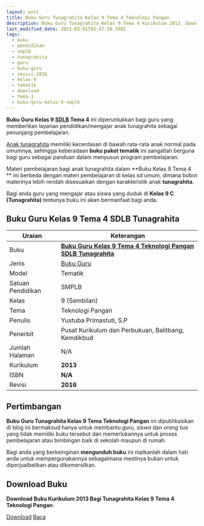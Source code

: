 ```yaml
---
layout: post
title: Buku Guru Tunagrahita Kelas 9 Tema 4 Teknologi Pangan
description: Buku Guru Tunagrahita Kelas 9 Tema 4 Kurikulum 2013, Download buku Kelas 9 Tema 4 Teknologi Pangan bagi tunagrahita
last_modified_date: 2021-03-01T03:47:20.398Z
tags:
  - buku
  - pendidikan
  - smplb
  - tunagrahita
  - guru
  - buku-guru
  - revisi-2016
  - kelas-9
  - tematik
  - download
  - tema-1
  - buku-guru-kelas-9-smplb
---
```


**Buku Guru Kelas 9 <abbr title="Sekolah Dasar Luar Biasa">SDLB</abbr> Tema 4** ini diperuntukkan bagi guru yang memberikan layanan pendidikan/mengajar anak tunagrahita sebagai penunjang pembelajaran.

[Anak tunagrahita](/teori/tunagrahita "Apa itu Tunagrahita") memiliki kecerdasan di bawah rata-rata anak normal pada umumnya, sehingga keberadaan **buku paket tematik** ini sangatlah berguna bagi guru sebagai panduan dalam menyusun program pembelajaran.

Materi pembelajaran bagi anak tunagrahita dalam **Buku Kelas 9 Tema 4 ** ini berbeda dengan materi pembelajaran di kelas sd umum, dimana bobot materinya lebih rendah disesuaikan dengan karakteristik anak **tunagrahita**.

Bagi anda guru yang mengajar atau siswa yang duduk di **Kelas 9 C (Tunagrahita)** tentunya buku ini akan bermanfaat bagi anda.

## Buku Guru Kelas 9 Tema 4 SDLB Tunagrahita  

|Uraian|Keterangan|
| --- | --- |
|Buku|<a href="/bse/buku-guru-tunagrahita-kelas-9-tema-2-teknologi-pangan" title="Buku Guru Kelas 9 Tema 4 Teknologi Pangan SMPLB Tunagrahita"><strong>Buku Guru Kelas 9 Tema 4 Teknologi Pangan SDLB Tunagrahita</strong></a>|
|Jenis|<a href="/bse" title="Buku Guru" target="_blank">Buku Guru</a>|
|Model|Tematik|
|Satuan Pendidikan|SMPLB|
|Kelas|9 (Sembilan)|
|Tema|Teknologi Pangan|
|Penulis| Yustuba Primastuti, S.P|
|Penerbit|Pusat Kurikulum dan Perbukuan, Balitbang, Kemdikbud|
|Jumlah Halaman|N/A|
|Kurikulum|<strong>2013</strong>|
|ISBN|<strong>N/A</strong>|
|Revisi|<strong>2016</strong>|

## Pertimbangan
**Buku Guru Tunagrahita Kelas 9 Tema Teknologi Pangan** ini dipublikasikan di blog ini bermaksud hanya untuk membantu _guru_, _siswa_ dan _orang tua_ yang tidak memiliki buku tersebut dan memerlukannya untuk proses pembelajaran atau bimbingan baik di sekolah maupun di rumah.

Bagi anda yang berkeinginan <b>mengunduh buku</b> ini niatkanlah dalam hati anda untuk mempergunakannya sebagaimana mestinya bukan untuk diperjualbelikan atau dikomersilkan.
  
## Download Buku
**Download Buku Kurikulum 2013 Bagi Tunagrahita Kelas 9 Tema 4 Teknologi Pangan**:
<p class="center"><a class="button download" href="https://docs.google.com/uc?export=download&id=1puxcH6CSGzsdP2xIHbjv1vv0ua-HVMNr" rel="nofollow" target="_blank" title="Download Buku Guru Tunagrahita Kelas 9 Tema Teknologi Pangan">Download</a>
<a class="button demo open-dialog" href="https://drive.google.com/file/d/1puxcH6CSGzsdP2xIHbjv1vv0ua-HVMNr/preview" rel="nofollow" target="_blank" title="Download Buku Guru Tunagrahita Kelas 9 Tema Teknologi Pangan">Baca</a></p>
